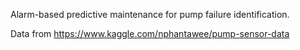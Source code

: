 Alarm-based predictive maintenance for pump failure identification.

Data from https://www.kaggle.com/nphantawee/pump-sensor-data